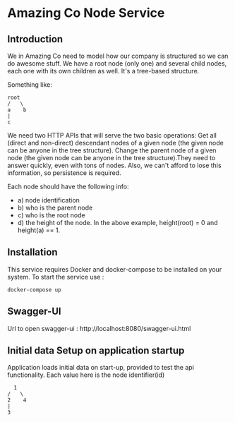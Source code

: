 # Amazing Co Node Service

## Introduction

We in Amazing Co need to model how our company is structured so we can do awesome stuff.
We have a root node (only one) and several child nodes, each one with its own children as well. It's a tree-based structure.

Something like:

```
root
/   \
a    b
|
c
```
We need two HTTP APIs that will serve the two basic operations:
Get all (direct and non-direct) descendant nodes of a given node (the given node can be anyone in the tree structure).
Change the parent node of a given node (the given node can be anyone in the tree structure).They need to answer quickly, even with tons of nodes.
Also, we can't afford to lose this information, so persistence is required.

Each node should have the following info:
- a) node identification
- b) who is the parent node
- c) who is the root node
- d) the height of the node. In the above example, height(root) = 0 and height(a) == 1.

## Installation
This service requires Docker and docker-compose to be installed on your system. To start the service use :
```
docker-compose up
```

## Swagger-UI 
Url to open swagger-ui : http://localhost:8080/swagger-ui.html

## Initial data Setup on application startup
Application loads initial data on start-up, provided to test the api functionality. Each value here is the node identifier(id) 
```
  1
/   \
2    4
|
3
```

